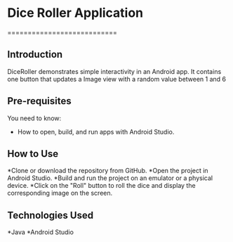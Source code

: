 # Dice Roller Application
===========================

Introduction
------------

DiceRoller demonstrates simple interactivity in an Android app.
It contains one button that updates a Image view with a random
value between 1 and 6

Pre-requisites
--------------

You need to know:
- How to open, build, and run apps with Android Studio.

How to Use
--------------
*Clone or download the repository from GitHub.
*Open the project in Android Studio.
*Build and run the project on an emulator or a physical device.
*Click on the "Roll" button to roll the dice and display the corresponding image on the screen.

Technologies Used
--------------
*Java
*Android Studio
